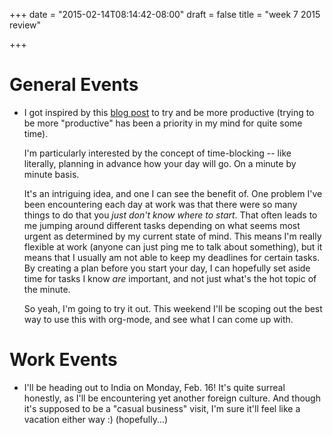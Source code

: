 +++
date = "2015-02-14T08:14:42-08:00"
draft = false
title = "week 7 2015 review"

+++

# General Events
- I got inspired by this
  [blog post](http://calnewport.com/blog/2013/12/21/deep-habits-the-importance-of-planning-every-minute-of-your-work-day/)
  to try and be more productive (trying to be more "productive" has
  been a priority in my mind for quite some time).

  I'm particularly interested by the concept of time-blocking -- like
  literally, planning in advance how your day will go. On a minute by
  minute basis.

  It's an intriguing idea, and one I can see the benefit of. One
  problem I've been encountering each day at work was that there were
  so many things to do that you *just don't know where to start*. That
  often leads to me jumping around different tasks depending on what
  seems most urgent as determined by my current state of mind. This
  means I'm really flexible at work (anyone can just ping me to talk
  about something), but it means that I usually am not able to keep my
  deadlines for certain tasks. By creating a plan before you start
  your day, I can hopefully set aside time for tasks I know *are*
  important, and not just what's the hot topic of the minute.

  So yeah, I'm going to try it out. This weekend I'll be scoping out
  the best way to use this with org-mode, and see what I can come up
  with.

# Work Events
- I'll be heading out to India on Monday, Feb. 16! It's quite surreal
  honestly, as I'll be encountering yet another foreign culture. And
  though it's supposed to be a "casual business" visit, I'm sure it'll
  feel like a vacation either way :) (hopefully...)
